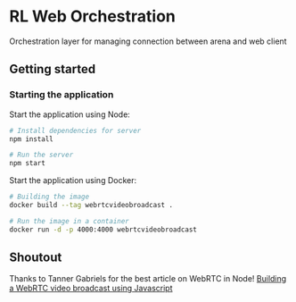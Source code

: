 # RL Web Orchestration

Orchestration layer for managing connection between arena and web client

## Getting started

### Starting the application

Start the application using Node:

```bash
# Install dependencies for server
npm install

# Run the server
npm start
```

Start the application using Docker:

```bash
# Building the image
docker build --tag webrtcvideobroadcast .

# Run the image in a container
docker run -d -p 4000:4000 webrtcvideobroadcast
```

## Shoutout

Thanks to Tanner Gabriels for the best article on WebRTC in Node! [Building a WebRTC video broadcast using Javascript](https://gabrieltanner.org/blog/webrtc-video-broadcast)
